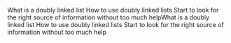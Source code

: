 What is a doubly linked list
How to use doubly linked lists
Start to look for the right source of information without too much helpWhat is a doubly linked list
How to use doubly linked lists
Start to look for the right source of information without too much help
